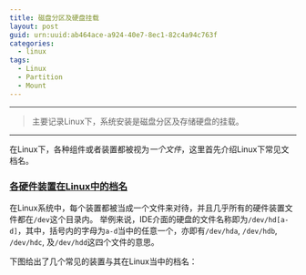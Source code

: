 ```yaml
---
title: 磁盘分区及硬盘挂载
layout: post
guid: urn:uuid:ab464ace-a924-40e7-8ec1-82c4a94c763f
categories:
  - linux
tags:
  - Linux
  - Partition
  - Mount
---
```



---

> 主要记录Linux下，系统安装是磁盘分区及存储硬盘的挂载。

---

在Linux下，各种组件或者装置都被视为*一个文件*，这里首先介绍Linux下常见文档名。

### [各硬件装置在Linux中的档名](http://cn.linux.vbird.org/linux_basic/0130designlinux.php#hardware_no)
在Linux系统中，每个装置都被当成一个文件来对待，并且几乎所有的硬件装置文件都在`/dev`这个目录内。
举例来说，IDE介面的硬盘的文件名称即为`/dev/hd[a-d]`，其中，括号内的字母为`a-d`当中的任意一个，亦即有`/dev/hda`, `/dev/hdb`, `/dev/hdc`, 及`/dev/hdd`这四个文件的意思。

下图给出了几个常见的装置与其在Linux当中的档名：
